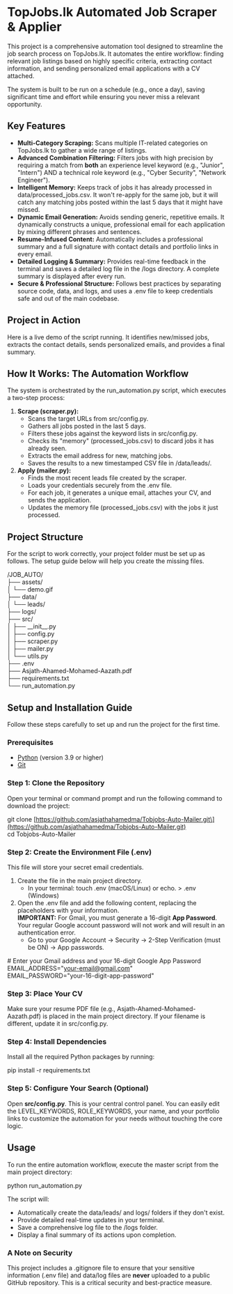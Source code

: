 # **TopJobs.lk Automated Job Scraper & Applier**

This project is a comprehensive automation tool designed to streamline the job search process on TopJobs.lk. It automates the entire workflow: finding relevant job listings based on highly specific criteria, extracting contact information, and sending personalized email applications with a CV attached.

The system is built to be run on a schedule (e.g., once a day), saving significant time and effort while ensuring you never miss a relevant opportunity.

## **Key Features**

* **Multi-Category Scraping:** Scans multiple IT-related categories on TopJobs.lk to gather a wide range of listings.  
* **Advanced Combination Filtering:** Filters jobs with high precision by requiring a match from **both** an experience level keyword (e.g., "Junior", "Intern") AND a technical role keyword (e.g., "Cyber Security", "Network Engineer").  
* **Intelligent Memory:** Keeps track of jobs it has already processed in data/processed\_jobs.csv. It won't re-apply for the same job, but it will catch any matching jobs posted within the last 5 days that it might have missed.  
* **Dynamic Email Generation:** Avoids sending generic, repetitive emails. It dynamically constructs a unique, professional email for each application by mixing different phrases and sentences.  
* **Resume-Infused Content:** Automatically includes a professional summary and a full signature with contact details and portfolio links in every email.  
* **Detailed Logging & Summary:** Provides real-time feedback in the terminal and saves a detailed log file in the /logs directory. A complete summary is displayed after every run.  
* **Secure & Professional Structure:** Follows best practices by separating source code, data, and logs, and uses a .env file to keep credentials safe and out of the main codebase.

## **Project in Action**

Here is a live demo of the script running. It identifies new/missed jobs, extracts the contact details, sends personalized emails, and provides a final summary.

## **How It Works: The Automation Workflow**

The system is orchestrated by the run\_automation.py script, which executes a two-step process:

1. **Scrape (scraper.py):**  
   * Scans the target URLs from src/config.py.  
   * Gathers all jobs posted in the last 5 days.  
   * Filters these jobs against the keyword lists in src/config.py.  
   * Checks its "memory" (processed\_jobs.csv) to discard jobs it has already seen.  
   * Extracts the email address for new, matching jobs.  
   * Saves the results to a new timestamped CSV file in /data/leads/.  
2. **Apply (mailer.py):**  
   * Finds the most recent leads file created by the scraper.  
   * Loads your credentials securely from the .env file.  
   * For each job, it generates a unique email, attaches your CV, and sends the application.  
   * Updates the memory file (processed\_jobs.csv) with the jobs it just processed.

## **Project Structure**

For the script to work correctly, your project folder must be set up as follows. The setup guide below will help you create the missing files.

/JOB\_AUTO/  
├── assets/  
│   └── demo.gif  
├── data/  
│   └── leads/  
├── logs/  
├── src/  
│   ├── \_\_init\_\_.py  
│   ├── config.py  
│   ├── scraper.py  
│   ├── mailer.py  
│   └── utils.py  
├── .env  
├── Asjath-Ahamed-Mohamed-Aazath.pdf  
├── requirements.txt  
└── run\_automation.py

## **Setup and Installation Guide**

Follow these steps carefully to set up and run the project for the first time.

### **Prerequisites**

* [Python](https://www.python.org/downloads/) (version 3.9 or higher)  
* [Git](https://git-scm.com/downloads/)

### **Step 1: Clone the Repository**

Open your terminal or command prompt and run the following command to download the project:

git clone \[https://github.com/asjathahamedma/Tobjobs-Auto-Mailer.git\](https://github.com/asjathahamedma/Tobjobs-Auto-Mailer.git)  
cd Tobjobs-Auto-Mailer

### **Step 2: Create the Environment File (.env)**

This file will store your secret email credentials.

1. Create the file in the main project directory.  
   * In your terminal: touch .env (macOS/Linux) or echo. \> .env (Windows)  
2. Open the .env file and add the following content, replacing the placeholders with your information.  
   **IMPORTANT:** For Gmail, you must generate a 16-digit **App Password**. Your regular Google account password will not work and will result in an authentication error.  
   * Go to your Google Account \-\> Security \-\> 2-Step Verification (must be ON) \-\> App passwords.

\# Enter your Gmail address and your 16-digit Google App Password  
EMAIL\_ADDRESS="your-email@gmail.com"  
EMAIL\_PASSWORD="your-16-digit-app-password"

### **Step 3: Place Your CV**

Make sure your resume PDF file (e.g., Asjath-Ahamed-Mohamed-Aazath.pdf) is placed in the main project directory. If your filename is different, update it in src/config.py.

### **Step 4: Install Dependencies**

Install all the required Python packages by running:

pip install \-r requirements.txt

### **Step 5: Configure Your Search (Optional)**

Open **src/config.py**. This is your central control panel. You can easily edit the LEVEL\_KEYWORDS, ROLE\_KEYWORDS, your name, and your portfolio links to customize the automation for your needs without touching the core logic.

## **Usage**

To run the entire automation workflow, execute the master script from the main project directory:

python run\_automation.py

The script will:

* Automatically create the data/leads/ and logs/ folders if they don't exist.  
* Provide detailed real-time updates in your terminal.  
* Save a comprehensive log file to the /logs folder.  
* Display a final summary of its actions upon completion.

### **A Note on Security**

This project includes a .gitignore file to ensure that your sensitive information (.env file) and data/log files are **never** uploaded to a public GitHub repository. This is a critical security and best-practice measure.